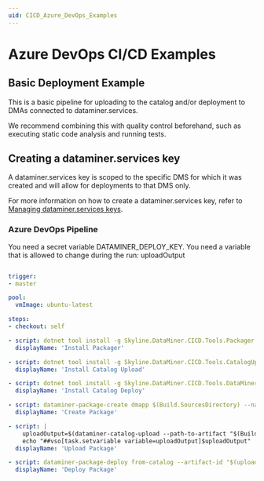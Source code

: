 ```yaml
---
uid: CICD_Azure_DevOps_Examples
---
```


# Azure DevOps CI/CD Examples

## Basic Deployment Example

This is a basic pipeline for uploading to the catalog and/or deployment to DMAs connected to dataminer.services.

We recommend combining this with quality control beforehand, such as executing static code analysis and running tests.

## Creating a dataminer.services key

A dataminer.services key is scoped to the specific DMS for which it was created and will allow for deployments to that DMS only.

For more information on how to create a dataminer.services key, refer to [Managing dataminer.services keys](xref:Managing_DCP_keys).

### Azure DevOps Pipeline

You need a secret variable DATAMINER_DEPLOY_KEY.
You need a variable that is allowed to change during the run: uploadOutput

```yml

trigger:
- master

pool:
  vmImage: ubuntu-latest

steps:
- checkout: self

- script: dotnet tool install -g Skyline.DataMiner.CICD.Tools.Packager
  displayName: 'Install Packager'

- script: dotnet tool install -g Skyline.DataMiner.CICD.Tools.CatalogUpload
  displayName: 'Install Catalog Upload'

- script: dotnet tool install -g Skyline.DataMiner.CICD.Tools.DataMinerDeploy
  displayName: 'Install Catalog Deploy'

- script: dataminer-package-create dmapp $(Build.SourcesDirectory) --name HelloFromAzure --output $(Build.SourcesDirectory) --type automation
  displayName: 'Create Package'

- script: |
    uploadOutput=$(dataminer-catalog-upload --path-to-artifact "$(Build.SourcesDirectory)/HelloFromAzure.dmapp" --dm-catalog-token $(DATAMINER_DEPLOY_KEY))
    echo "##vso[task.setvariable variable=uploadOutput]$uploadOutput"
  displayName: 'Upload Package'

- script: dataminer-package-deploy from-catalog --artifact-id "$(uploadOutput)" --dm-catalog-token $(DATAMINER_DEPLOY_KEY)
  displayName: 'Deploy Package'

```
